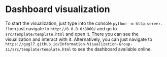 # Dashboard visualization

To start the visualization, just type into the console `python -m http.server`.
Then just navigate to `http://0.0.0.0:8000/` and go to `src/template/template.html` and open it.
There you can see the visualization and interact with it.
Alternatively, you can just navigate to `https://gugl7.github.io/Information-Visualization-Group-11/src/template/template.html` to see the dashboard available online.
